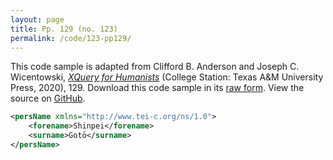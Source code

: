 ```yaml
---
layout: page
title: Pp. 129 (no. 123)
permalink: /code/123-pp129/
---
```


This code sample is adapted from Clifford B. Anderson and Joseph C. Wicentowski, 
[_XQuery for Humanists_](/) (College Station: Texas A&M University Press, 2020), 129. 
Download this code sample in its [raw form](/code/123-pp129/123-pp129.xml).
View the source on [GitHub](https://github.com/coding4humanists/xquery4humanists/blob/release/code/123-pp129/123-pp129.xml).

```xml
<persName xmlns="http://www.tei-c.org/ns/1.0">
    <forename>Shinpei</forename>
    <surname>Gotō</surname>
</persName>
```  

